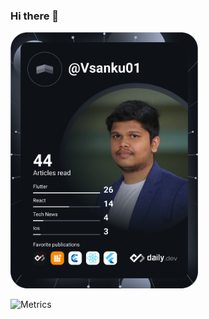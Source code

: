 ### Hi there 👋

<!-- 

**Vsanku01/Vsanku01** is a ✨ _special_ ✨ repository because its `README.md` (this file) appears on your GitHub profile.
Here are some ideas to get you started:

- 🔭 I’m currently working on #hashinfluencer
- 🌱 I’m currently learning Svelte JS
- 👯 I’m looking to collaborate on ...
- 🤔 I’m looking for help with ...
- 💬 Ask me about JS
- 📫 How to reach me: ...
- 😄 Pronouns: Hi
- ⚡ Fun fact: ...
 -->
 
 <div style="display:"flex"">
    <div> 
      <a href="https://app.daily.dev/DailyDevTips"><img src="https://github.com/Vsanku01/Vsanku01/blob/main/devcard.svg" width="300" alt="Vishnu's Dev Card"/></a> 
   </div>
</div>

 ![Metrics](https://metrics.lecoq.io/Vsanku01?template=classic&introduction=1&projects=1&achievements=1&isocalendar=1&isocalendar.duration=half-year&introduction.title=true&projects.limit=4&projects.descriptions=false&achievements.threshold=C&achievements.secrets=true&achievements.display=detailed&achievements.limit=0&config.timezone=Asia%2FCalcutta)






